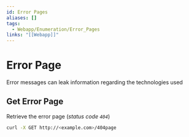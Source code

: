 ```yaml
---
id: Error Pages
aliases: []
tags:
  - Webapp/Enumeration/Error_Pages
links: "[[Webapp]]"
---
```


# Error Page

Error messages can leak information regarding the technologies used

## Get Error Page

Retrieve the error page (*status code `404`*)

```sh
curl -X GET http://<example.com>/404page
```
